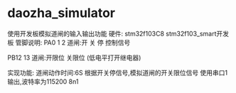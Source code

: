 # daozha_simulator
使用开发板模拟道闸的输入输出功能
硬件:
stm32f103C8
stm32f103_smart开发板
管脚说明:
PA0 1 2 
道闸:开 关 停 控制信号

PB12 13 
道闸:开限位 关限位 (低电平打开继电器)

实现功能:
道闸动作时间:6S
根据开关停信号,模拟道闸的开关限位信号
使用串口1输出,波特率为115200 8n1

